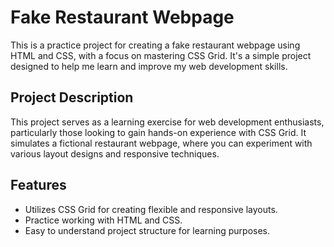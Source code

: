# Fake Restaurant Webpage

This is a practice project for creating a fake restaurant webpage using HTML and CSS, with a focus on mastering CSS Grid. It's a simple project designed to help me learn and improve my web development skills.

## Project Description

This project serves as a learning exercise for web development enthusiasts, particularly those looking to gain hands-on experience with CSS Grid. It simulates a fictional restaurant webpage, where you can experiment with various layout designs and responsive techniques.

## Features

- Utilizes CSS Grid for creating flexible and responsive layouts.
- Practice working with HTML and CSS.
- Easy to understand project structure for learning purposes.
